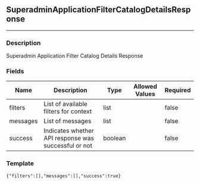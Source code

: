 ## SuperadminApplicationFilterCatalogDetailsResponse
---
### Description
Superadmin Application Filter Catalog Details Response
### Fields
| Name | Description | Type | Allowed Values | Required |
| ---- | ----------- | ---- | -------------- | -------- |
| filters | List of available filters for context | list |  | false |
| messages | List of messages | list |  | false |
| success | Indicates whether API response was successful or not | boolean |  | false |
### Template
```
{"filters":[],"messages":[],"success":true}
```
